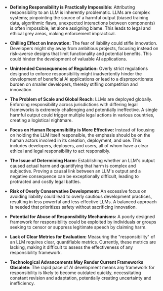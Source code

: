 * **Defining Responsibility is Practically Impossible:**  Attributing responsibility to an LLM is inherently problematic.  LLMs are complex systems; pinpointing the source of a harmful output (biased training data, algorithmic flaws, unexpected interactions between components) is often impossible, let alone assigning blame.  This leads to legal and ethical grey areas, making enforcement impractical.

* **Chilling Effect on Innovation:**  The fear of liability could stifle innovation.  Developers might shy away from ambitious projects, focusing instead on risk-averse designs that limit functionality and potential benefits.  This could hinder the development of valuable AI applications.

* **Unintended Consequences of Regulation:**  Overly strict regulations designed to enforce responsibility might inadvertently hinder the development of beneficial AI applications or lead to a disproportionate burden on smaller developers, thereby stifling competition and innovation.

* **The Problem of Scale and Global Reach:**  LLMs are deployed globally.  Enforcing responsibility across jurisdictions with differing legal frameworks is extremely challenging and potentially ineffective.  A single harmful output could trigger multiple legal actions in various countries, creating a logistical nightmare.

* **Focus on Human Responsibility is More Effective:**  Instead of focusing on holding the LLM itself responsible, the emphasis should be on the human actors involved in its creation, deployment, and use.  This includes developers, deployers, and users, all of whom have a clear ethical and legal responsibility to act responsibly.

* **The Issue of Determining Harm:** Establishing whether an LLM's output caused actual harm and quantifying that harm is complex and subjective.  Proving a causal link between an LLM's output and a negative consequence can be exceptionally difficult, leading to protracted and costly legal battles.

* **Risk of Overly Conservative Development:**  An excessive focus on avoiding liability could lead to overly cautious development practices, resulting in less powerful and less effective LLMs.  A balanced approach is needed that prioritizes safety without sacrificing innovation.

* **Potential for Abuse of Responsibility Mechanisms:**  A poorly designed framework for responsibility could be exploited by individuals or groups seeking to censor or suppress legitimate speech by claiming harm.

* **Lack of Clear Metrics for Evaluation:**  Measuring the "responsibility" of an LLM requires clear, quantifiable metrics.  Currently, these metrics are lacking, making it difficult to assess the effectiveness of any responsibility framework.

* **Technological Advancements May Render Current Frameworks Obsolete:**  The rapid pace of AI development means any framework for responsibility is likely to become outdated quickly, necessitating constant revision and adaptation, potentially creating uncertainty and inefficiency.